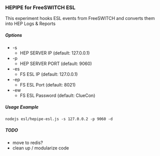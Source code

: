 ### HEPIPE for FreeSWITCH ESL

This experiment hooks ESL events from FreeSWITCH and converts them into HEP Logs & Reports

##### Options

  * -s
    * HEP SERVER IP (default: 127.0.0.1)
  * -p
    * HEP SERVER PORT (default: 9060)
  * -es
    * FS ESL IP (default: 127.0.0.1)
  * -ep
    * FS ESL Port (default: 8021)
  * -ew
    * FS ESL Password (default: ClueCon)

##### Usage Example
```
nodejs esl/hepipe-esl.js -s 127.0.0.2 -p 9060 -d
``` 

##### TODO

* move to redis?
* clean up / modularize code
